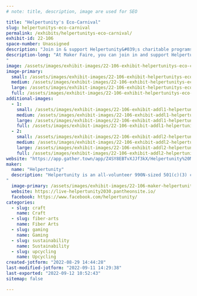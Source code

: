 ```yaml
---
# note: title, description, image are used for SEO

title: "Helpertunity's Eco-Carnival"
slug: helpertunitys-eco-carnival
permalink: /exhibits/helpertunitys-eco-carnival/
exhibit-id: 22-106
space-number: Unassigned
description: "Join in & support Helpertunity&#039;s charitable programs by donating to take part in our fun & games!"
description-long: "At Maker Faire, you can join in and support Helpertunity&#039;s charitable programs by donating /subscribing to sponsor the charity&#039;s unique community efforts; and take part in their fun and games!   Enjoy Helpertunity&#039;s spin-and-win wheel / plush-rescue-pet adoption -or- try your hand at our unique Pond-Pong game!  You might also enjoy taking part in Helpertunity&#039;s Bottle-Bricking & Bot-Ball interactive art & remote-controlled toy-sports-league fun. It is our newest activity – and it helps the planet by repurposing single-use plastics to make our creative Bot-Ball obstacle courses and gameplay arenas!
"
image: /assets/images/exhibit-images/22-106-exhibit-helpertunitys-eco-carnival-spin-and-win-at-yout-council-2022-large.jpg
image-primary: 
  small: /assets/images/exhibit-images/22-106-exhibit-helpertunitys-eco-carnival-spin-and-win-at-yout-council-2022-small.jpg
  medium: /assets/images/exhibit-images/22-106-exhibit-helpertunitys-eco-carnival-spin-and-win-at-yout-council-2022-medium.jpg
  large: /assets/images/exhibit-images/22-106-exhibit-helpertunitys-eco-carnival-spin-and-win-at-yout-council-2022-large.jpg
  full: /assets/images/exhibit-images/22-106-exhibit-helpertunitys-eco-carnival-spin-and-win-at-yout-council-2022-full.jpg
additional-images: 
  - 1:
    small: /assets/images/exhibit-images/22-106-exhibit-addl1-helpertunitys-eco-carnival-bot-ball-small.jpg
    medium: /assets/images/exhibit-images/22-106-exhibit-addl1-helpertunitys-eco-carnival-bot-ball-medium.jpg
    large: /assets/images/exhibit-images/22-106-exhibit-addl1-helpertunitys-eco-carnival-bot-ball-large.jpg
    full: /assets/images/exhibit-images/22-106-exhibit-addl1-helpertunitys-eco-carnival-bot-ball-full.jpg
  - 2:
    small: /assets/images/exhibit-images/22-106-exhibit-addl2-helpertunitys-eco-carnival-pond-pong-at-family-cafe-small.jpg
    medium: /assets/images/exhibit-images/22-106-exhibit-addl2-helpertunitys-eco-carnival-pond-pong-at-family-cafe-medium.jpg
    large: /assets/images/exhibit-images/22-106-exhibit-addl2-helpertunitys-eco-carnival-pond-pong-at-family-cafe-large.jpg
    full: /assets/images/exhibit-images/22-106-exhibit-addl2-helpertunitys-eco-carnival-pond-pong-at-family-cafe-full.jpg
website: "https://app.gather.town/app/Z4SY8EBTvXJJf3kX/Helpertunity%20Maker%20Manor"
maker: 
  name: "Helpertunity"
  description: "Helpertunity is an all-volunteer 990N-sized 501(c)(3) charity, founded in 2010, that empowers elderly, disabled, and itinerant makers, their caregivers, and their community by providing activity resources and training for participants&#039; purposeful voluntainment.  Helpertunity volunteers visit nursing homes and other facilities to provide crafts classes and packs kits for patients&#039; independent/in-room activity.  With our year 2020-2030 focus on eco-beneficial arts, technology, and vintage carnival-style gameplay; Helpertunity has been researching, advocating, and prototyping for plastics-upcycling, and greater adaptive technology and play-space access for all ages and abilities.
"
  image-primary: /assets/images/exhibit-images/22-106-maker-helpertunitys-eco-carnival-helpertunity-logo-medium.png
  website: https://live-helpertunity2030.pantheonsite.io/
  facebook: https://www.facebook.com/helpertunity/
categories: 
  - slug: craft
    name: Craft
  - slug: fiber-arts
    name: Fiber Arts
  - slug: gaming
    name: Gaming
  - slug: sustainability
    name: Sustainability
  - slug: upcycling
    name: Upcycling
created-jotform: "2022-08-29 14:44:28"
last-modified-jotform: "2022-09-11 14:29:38"
last-exported: "2022-09-12 10:52:43"
sitemap: false

---
```

